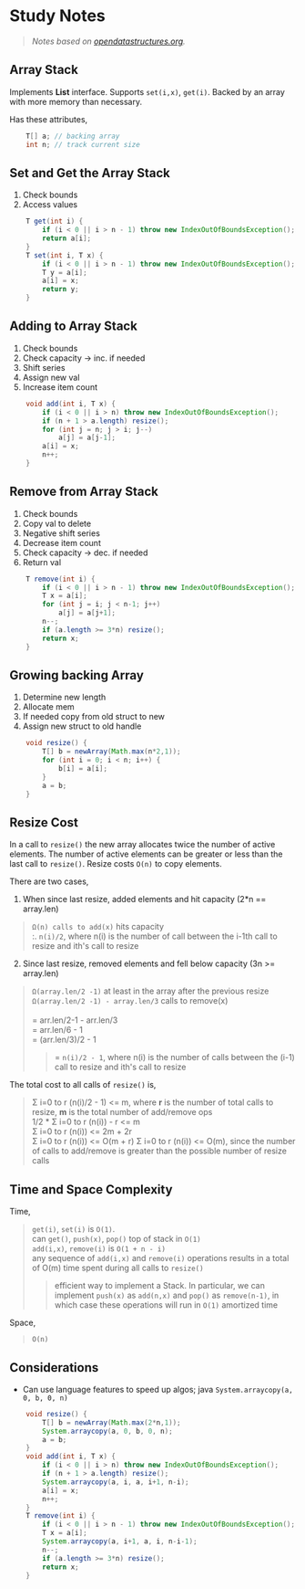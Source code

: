 # Study Notes
> _Notes based on [opendatastructures.org][1]._

## Array Stack
Implements __List__ interface. Supports `set(i,x)`, `get(i)`.
Backed by an array with more memory than necessary.

Has these attributes,
```java
    T[] a; // backing array
    int n; // track current size
```

## Set and Get the Array Stack
1. Check bounds
2. Access values
```java
    T get(int i) {
        if (i < 0 || i > n - 1) throw new IndexOutOfBoundsException();
        return a[i];
    }
    T set(int i, T x) {
        if (i < 0 || i > n - 1) throw new IndexOutOfBoundsException();
        T y = a[i];
        a[i] = x;
        return y;
    }
```

## Adding to Array Stack
1. Check bounds
2. Check capacity -> inc. if needed
3. Shift series
4. Assign new val
5. Increase item count
```java
    void add(int i, T x) {
        if (i < 0 || i > n) throw new IndexOutOfBoundsException();
        if (n + 1 > a.length) resize();
        for (int j = n; j > i; j--) 
            a[j] = a[j-1];
        a[i] = x;
        n++;
    }
```

## Remove from Array Stack
1. Check bounds
2. Copy val to delete
3. Negative shift series
4. Decrease item count
5. Check capacity -> dec. if needed
6. Return val
```java
    T remove(int i) {
        if (i < 0 || i > n - 1) throw new IndexOutOfBoundsException();
        T x = a[i];
        for (int j = i; j < n-1; j++) 
            a[j] = a[j+1];
        n--;
        if (a.length >= 3*n) resize();
        return x;
    }
```

## Growing backing Array
1. Determine new length
2. Allocate mem
3. If needed copy from old struct to new
4. Assign new struct to old handle
```java
    void resize() {
        T[] b = newArray(Math.max(n*2,1));
        for (int i = 0; i < n; i++) {
            b[i] = a[i];
        }
        a = b;
    }
```

## Resize Cost
In a call to `resize()` the new array allocates twice the number of active elements.
The number of active elements can be greater or less than the last call to `resize()`.
Resize costs `O(n)` to copy elements.

There are two cases,
1. When since last resize, added elements and hit capacity (2*n == array.len)
> `Ω(n) calls to add(x)` hits capacity <br>
> :. `n(i)/2`, where n(i) is the number of call between the i-1th call to resize and ith's call to resize
2. Since last resize, removed elements and fell below capacity (3n >= array.len) 
> `Ω(array.len/2 -1)` at least in the array after the previous resize <br>
> `Ω(array.len/2 -1) - array.len/3` calls to remove(x) <br>
> <br>
> = arr.len/2-1 - arr.len/3 <br>
> = arr.len/6 - 1 <br>
> = (arr.len/3)/2 - 1 <br>
> >= `n(i)/2 - 1`, where n(i) is the number of calls between the (i-1) call to resize and ith's call to resize 

The total cost to all calls of `resize()` is,
> Σ i=0 to r (n(i)/2 - 1) <= m, where __r__ is the number of total calls to resize, __m__ is the total number of add/remove ops <br>
> 1/2 * Σ i=0 to r (n(i)) - r <= m <br>
> Σ i=0 to r (n(i)) <= 2m + 2r <br>
> Σ i=0 to r (n(i)) <= O(m + r)
> Σ i=0 to r (n(i)) <= O(m), since the number of calls to add/remove is greater than the possible number of resize calls

## Time and Space Complexity
Time,
> `get(i)`, `set(i)` is `O(1)`. <br>
> can `get()`, `push(x)`, `pop()` top of stack in `O(1)` <br>
> `add(i,x)`, `remove(i)` is `O(1 + n - i)` <br>
> any sequence of `add(i,x)` and `remove(i)` operations results in a total of O(m) time spent during all calls to `resize()` <br>
> > efficient way to implement a Stack. In particular, we can implement `push(x)` as `add(n,x)` and `pop()` as `remove(n-1)`, in which case these operations will run in `O(1)` amortized time

Space,
> `O(n)`

## Considerations
- Can use language features to speed up algos; java `System.arraycopy(a, 0, b, 0, n)`
```java
    void resize() {
        T[] b = newArray(Math.max(2*n,1));
        System.arraycopy(a, 0, b, 0, n);
        a = b;
    }
    void add(int i, T x) {
        if (i < 0 || i > n) throw new IndexOutOfBoundsException();
        if (n + 1 > a.length) resize();
        System.arraycopy(a, i, a, i+1, n-i); 
        a[i] = x;
        n++;
    }
    T remove(int i) {
        if (i < 0 || i > n - 1) throw new IndexOutOfBoundsException();
        T x = a[i];
        System.arraycopy(a, i+1, a, i, n-i-1);
        n--; 
        if (a.length >= 3*n) resize();
        return x;
    }
```

[1]: http://www.opendatastructures.org